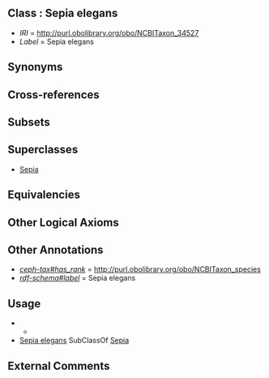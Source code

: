 
## Class : Sepia elegans

 * *IRI* = http://purl.obolibrary.org/obo/NCBITaxon_34527
 * *Label* = Sepia elegans

## Synonyms


## Cross-references


## Subsets


## Superclasses

 * [Sepia](../../NCBITaxon/09/NCBITaxon_6609.md)

## Equivalencies


## Other Logical Axioms


## Other Annotations

 * *[ceph-tax#has_rank](../../ceph-tax#has/nk/ceph-tax#has_rank.md)* = http://purl.obolibrary.org/obo/NCBITaxon_species
 * *[rdf-schema#label](../../el/rdf-schema#label.md)* = Sepia elegans

## Usage

 * -
 * [Sepia elegans](../../NCBITaxon/27/NCBITaxon_34527.md) SubClassOf [Sepia](../../NCBITaxon/09/NCBITaxon_6609.md)

## External Comments

